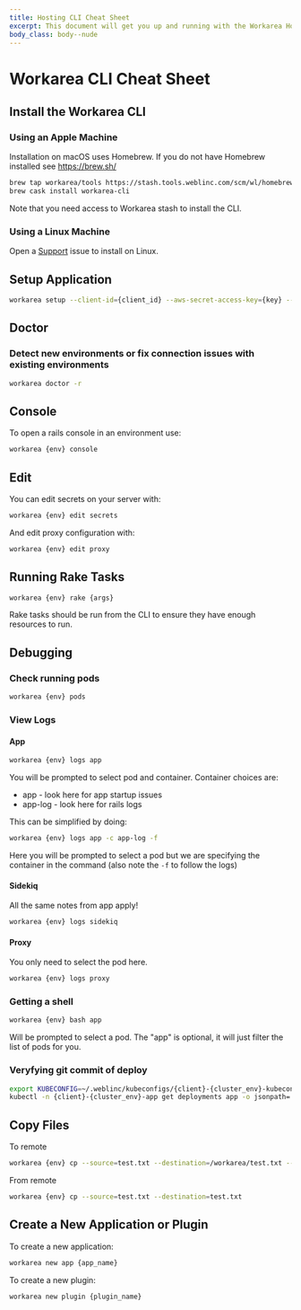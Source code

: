 ```yaml
---
title: Hosting CLI Cheat Sheet
excerpt: This document will get you up and running with the Workarea Hosting CLI.
body_class: body--nude
---
```


# Workarea CLI Cheat Sheet

## Install the Workarea CLI

### Using an Apple Machine

Installation on macOS uses Homebrew. If you do not have Homebrew installed see <https://brew.sh/>

```bash
brew tap workarea/tools https://stash.tools.weblinc.com/scm/wl/homebrew-taps.git
brew cask install workarea-cli
```

Note that you need access to Workarea stash to install the CLI.

### Using a Linux Machine

Open a [Support](https://support.workarea.com/) issue to install on Linux.

## Setup Application

```bash
workarea setup --client-id={client_id} --aws-secret-access-key={key} --aws-access-key-id={key}
```

## Doctor

### Detect new environments or fix connection issues with existing environments

```bash
workarea doctor -r
```

## Console

To open a rails console in an environment use:

```bash
workarea {env} console
```

## Edit

You can edit secrets on your server with:

```bash
workarea {env} edit secrets
```

And edit proxy configuration with:

```bash
workarea {env} edit proxy
```

## Running Rake Tasks

```bash
workarea {env} rake {args}
```

Rake tasks should be run from the CLI to ensure they have enough resources to run.

## Debugging

### Check running pods

```bash
workarea {env} pods
```

### View Logs

#### App

```bash
workarea {env} logs app
```

You will be prompted to select pod and container.
Container choices are:

* app - look here for app startup issues
* app-log - look here for rails logs

This can be simplified by doing:

```bash
workarea {env} logs app -c app-log -f
```

Here you will be prompted to select a pod but we are specifying the container in the command (also note the `-f` to follow the logs)

#### Sidekiq

All the same notes from app apply!

```bash
workarea {env} logs sidekiq
```

#### Proxy

You only need to select the pod here.

```bash
workarea {env} logs proxy
```

### Getting a shell

```bash
workarea {env} bash app
```

Will be prompted to select a pod.  The "app" is optional, it will just filter the list of pods for you.

### Veryfying git commit of deploy

```bash
export KUBECONFIG=~/.weblinc/kubeconfigs/{client}-{cluster_env}-kubeconfig
kubectl -n {client}-{cluster_env}-app get deployments app -o jsonpath='{.spec.template.spec.containers[0].image}'
```

## Copy Files

To remote

```bash
workarea {env} cp --source=test.txt --destination=/workarea/test.txt --copy-to-remote
```

From remote

```bash
workarea {env} cp --source=test.txt --destination=test.txt
```

## Create a New Application or Plugin

To create a new application:

```bash
workarea new app {app_name}
```

To create a new plugin:

```bash
workarea new plugin {plugin_name}
```

